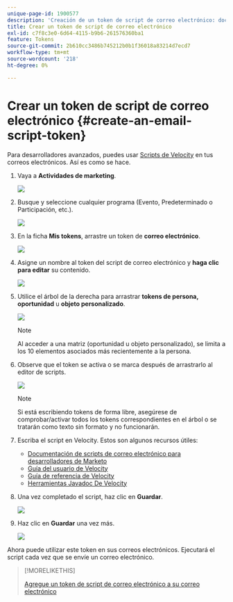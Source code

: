 ```yaml
---
unique-page-id: 1900577
description: 'Creación de un token de script de correo electrónico: documentos de Marketo: documentación del producto'
title: Crear un token de script de correo electrónico
exl-id: c7f8c3e0-6d64-4115-b9b6-261576360ba1
feature: Tokens
source-git-commit: 2b610cc3486b745212b0b1f36018a83214d7ecd7
workflow-type: tm+mt
source-wordcount: '218'
ht-degree: 0%

---
```


# Crear un token de script de correo electrónico {#create-an-email-script-token}

Para desarrolladores avanzados, puedes usar [Scripts de Velocity](https://velocity.apache.org/engine/1.7/user-guide.html) en tus correos electrónicos. Así es como se hace.

1. Vaya a **Actividades de marketing**.

   ![](assets/ma.png)

1. Busque y seleccione cualquier programa (Evento, Predeterminado o Participación, etc.).

   ![](assets/image2014-9-17-22-3a21-3a24.png)

1. En la ficha **Mis tokens**, arrastre un token de **correo electrónico**.

   ![](assets/image2014-9-17-22-3a21-3a29.png)

1. Asigne un nombre al token del script de correo electrónico y **haga clic para editar** su contenido.

   ![](assets/image2014-9-17-22-3a21-3a46.png)

1. Utilice el árbol de la derecha para arrastrar **tokens de persona, oportunidad** u **objeto personalizado**.

   ![](assets/five-2.png)

   >[!NOTE]
   >
   >Al acceder a una matriz (oportunidad u objeto personalizado), se limita a los 10 elementos asociados más recientemente a la persona.

1. Observe que el token se activa o se marca después de arrastrarlo al editor de scripts.

   ![](assets/image2014-9-17-22-3a22-3a33.png)

   >[!NOTE]
   >
   >Si está escribiendo tokens de forma libre, asegúrese de comprobar/activar todos los tokens correspondientes en el árbol o se tratarán como texto sin formato y no funcionarán.

1. Escriba el script en Velocity. Estos son algunos recursos útiles:

   * [Documentación de scripts de correo electrónico para desarrolladores de Marketo](https://experienceleague.adobe.com/es/docs/marketo-developer/marketo/email-scripting)
   * [Guía del usuario de Velocity](https://velocity.apache.org/engine/devel/user-guide.html)
   * [Guía de referencia de Velocity](https://velocity.apache.org/engine/devel/vtl-reference-guide.html)
   * [Herramientas Javadoc De Velocity](https://velocity.apache.org/tools/releases/2.0/javadoc/index.html)

1. Una vez completado el script, haz clic en **Guardar**.

   ![](assets/image2014-9-17-22-3a23-3a1.png)

1. Haz clic en **Guardar** una vez más.

   ![](assets/image2014-9-17-22-3a23-3a13.png)

Ahora puede utilizar este token en sus correos electrónicos. Ejecutará el script cada vez que se envíe un correo electrónico.

>[!MORELIKETHIS]
>
>[Agregue un token de script de correo electrónico a su correo electrónico](/help/marketo/product-docs/email-marketing/general/using-tokens/add-an-email-script-token-to-your-email.md)
